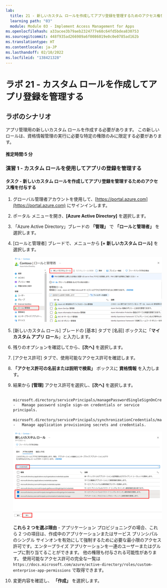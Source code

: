 ```yaml
---
lab:
  title: 21 - 新しいカスタム ロールを作成してアプリ登録を管理するためのアクセス権を付与する
  learning path: "03"
  module: Module 03 - Implement Access Management for Apps
ms.openlocfilehash: a33acee3b79aeb2324777e68c64fd5bdea830753
ms.sourcegitcommit: 448f935ad266989a6f0086019e0c0e0785ad162b
ms.translationtype: HT
ms.contentlocale: ja-JP
ms.lasthandoff: 02/10/2022
ms.locfileid: "138421328"
---
```

# <a name="lab-21---create-a-custom-role-to-manage-app-registration"></a>ラボ 21 - カスタム ロールを作成してアプリ登録を管理する

## <a name="lab-scenario"></a>ラボのシナリオ

アプリ管理用の新しいカスタム ロールを作成する必要があります。 この新しいロールは、資格情報管理の実行に必要な特定の権限のみに限定する必要があります。

#### <a name="estimated-time-5-minutes"></a>推定時間:5 分

### <a name="exercise-1---manage-app-registration-with-a-custom-role"></a>演習 1 - カスタム ロールを使用してアプリの登録を管理する

#### <a name="task---create-a-new-custom-role-to-grant-access-to-manage-app-registrations"></a>タスク - 新しいカスタム ロールを作成してアプリ登録を管理するためのアクセス権を付与する

1. グローバル管理者アカウントを使用して、[https://portal.azure.com](https://portal.azure.com) にサインインします。

2. ポータル メニューを開き、**[Azure Active Directory]** を選択します。

3. 「Azure Active Directory」ブレードの **「管理」** で **「ロールと管理者」** を選択します。

4. [ロールと管理者] ブレードで、メニューから **[+ 新しいカスタム ロール]** を選択します。

    ![[新しいカスタム ロール] メニュー オプションが強調表示されている [ロールと管理者] ブレードを表示している画面イメージ](./media/lp3-mod1-new-custom-role.png)

5. [新しいカスタム ロール] ブレードの [基本] タブで [名前] ボックスに「**マイ カスタム アプリ ロール**」と入力します。

6. 残りのオプションを確認してから、**[次へ]** を選択します。

7. [アクセス許可] タブで、使用可能なアクセス許可を確認します。

8. **「アクセス許可の名前または説明で検索」** ボックスに **資格情報** を入力します。

9. 結果から **[管理]** アクセス許可を選択し、**[次へ]** を選択します。

    ```
       microsoft.directory/servicePrincipals/managePasswordSingleSignOnCredentials  -   Manage password single sign-on credentials or service principals.
       microsoft.directory/servicePrincipals/synchronizationCredentials/manage    -   Manage application provisioning secrets and credentials.
    ```

    ![検索、アクセス許可の管理、[次へ] が強調表示された [新しいカスタム ロールのアクセス許可] タブを表示している画面イメージ](./media/lp3-mod1-custom-role-permissions.png)

    **これら 2 つを選ぶ理由** - アプリケーション プロビジョニングの場合、これら 2 つの項目は、作成中のアプリケーションまたはサービス プリンシパルのシングル サインオンを有効にして強制するために必要な最小限のアクセス許可です。エンタープライズ アプリケーションを一連のユーザーまたはグループに割り当てることができます。  他の権限も付与される可能性があります。  使用可能なアクセス許可の完全な一覧は `https://docs.microsoft.com/azure/active-directory/roles/custom-enterprise-app-permissions` で取得できます。

10. 変更内容を確認し、 **「作成」** を選択します。
